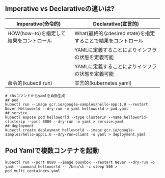 
## Imperative vs Declarativeの違いは?
|Imperative(命令的)|Declarative(宣言的)|
|---|---|
|HOW(how-to)を指定して結果をコントロール|What(最終的なdesired state)を指定することで結果をコントロール|
||YAMLに定義することによりインフラの状態を定義可能|
||YAMLに定義することによりインフラの状態を定義可能|
|命令的(kubectl run)|宣言的(kubernetes yaml)|

```
# k8sコマンドからyamlを自動生成
## pod
kubectl run --image gcr.io/google-samples/hello-app:1.0 --restart Never Helloworld --dry-run -o yaml helloworld > pod.yaml
## service
kubectl expose pod helloworld --type ClusterIP --name helloworld-clusterip --port 8080 --dry-run -o yaml > service.yaml
## deployment
kubectl create deployment helloworld --image gcr.io/google-samples/hello-app:1.0 --dry-run=client -o yaml > deployment.yaml
```

## Pod Yamlで複数コンテナを起動

```
kubectl run --port 8080 --image busybox --restart Never --dry-run -o yaml --command helloworld -- /ben/sh -c sleep 500 > pod_multi_containers.yaml
```